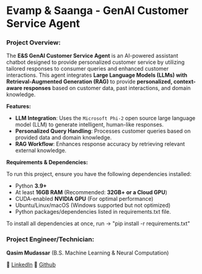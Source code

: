 # Evamp & Saanga - GenAI Customer Service Agent

### Project Overview:
The **E&S GenAI Customer Service Agent** is an AI-powered assistant chatbot designed to provide personalized customer service by utilizing tailored responses to consumer queries and enhanced customer interactions. This agent integrates **Large Language Models (LLMs) with Retrieval-Augmented Generation (RAG)** to provide **personalized, context-aware responses** based on customer data, past interactions, and domain knowledge.

**Features:**

- **LLM Integration**: Uses the `Microsoft Phi-2` open source large language model (LLM) to generate intelligent, human-like responses.
- **Personalized Query Handling**: Processes customer queries based on provided data and domain knowledge.
- **RAG Workflow**: Enhances response accuracy by retrieving relevant external knowledge.


**Requirements & Dependencies:**

To run this project, ensure you have the following dependencies installed:

- Python **3.9+**
- At least **16GB RAM** (Recommended: **32GB+ or a Cloud GPU**)
- CUDA-enabled **NVIDIA GPU** (For optimal performance)
- Ubuntu/Linux/macOS (Windows supported but not optimized)
- Python packages/dependencies listed in requirements.txt file.

To install all dependencies at once, run -> "pip install -r requirements.txt"

### Project Engineer/Technician:
**Qasim Mudassar** (B.S. Machine Learning & Neural Computation)

🔗 [LinkedIn](https://www.linkedin.com/in/qmudassar/)
🔗 [Github](https://github.com/qmudassar)
